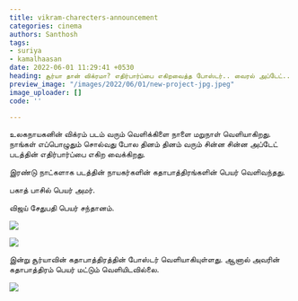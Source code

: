 ```yaml
---
title: vikram-charecters-announcement
categories: cinema
authors: Santhosh
tags:
- suriya
- kamalhaasan
date: 2022-06-01 11:29:41 +0530
heading: சூர்யா தான் விக்ரமா? எதிர்பார்ப்பை எகிறவைத்த போஸ்டர்.. வைரல் அப்டேட்..!
preview_image: "/images/2022/06/01/new-project-jpg.jpeg"
image_uploader: []
code: ''

---
```


உலகநாயகனின் விக்ரம் படம் வரும் வெளிக்கிளை நாளை மறுநாள் வெளியாகிறது. நாங்கள் எப்பொழுதும் சொல்வது போல தினம் தினம் வரும் சின்ன சின்ன அப்டேட் படத்தின் எதிர்பார்ப்பை எகிற வைக்கிறது.

இரண்டு நாட்களாக படத்தின் நாயகர்களின் கதாபாத்திரங்களின் பெயர் வெளிவந்தது.

பகாத் பாசில் பெயர் அமர்.

விஜய் சேதுபதி பெயர் சந்தானம்.

![](/images/2022/06/01/fahadh-vikram-jpg.jpeg)

![](/images/2022/06/01/vjs-vikram-jpg.jpeg)

இன்று சூர்யாவின் கதாபாத்திரத்தின் போஸ்டர் வெளியாகியுள்ளது. ஆனால் அவரின் கதாபாத்திரம் பெயர் மட்டும் வெளியிடவில்லை.

![](/images/2022/06/01/suriya-poster-vikram-jpg.jpeg)
